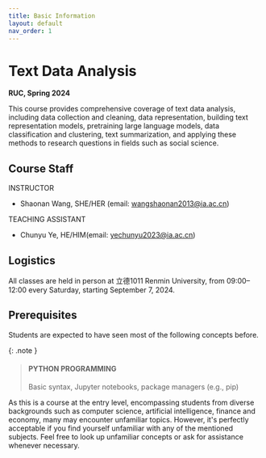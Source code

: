 ```yaml
---
title: Basic Information 
layout: default 
nav_order: 1
---
```


# Text Data Analysis
**RUC, Spring 2024**<br />

This course provides comprehensive coverage of text data analysis, including data collection and cleaning, data representation, building text representation models, pretraining large language models, data classification and clustering, text summarization, and applying these methods to research questions in fields such as social science.

## Course Staff
INSTRUCTOR
* Shaonan Wang, SHE/HER (email: wangshaonan2013@ia.ac.cn)
  
TEACHING ASSISTANT
* Chunyu Ye, HE/HIM(email: yechunyu2023@ia.ac.cn)

## Logistics
All classes are held in person at 立德1011 Renmin University, from 09:00–12:00 every Saturday, starting September 7, 2024.

## Prerequisites
Students are expected to have seen most of the following concepts before.

{: .note }
> #### PYTHON PROGRAMMING
> Basic syntax, Jupyter notebooks, package managers (e.g., pip)


As this is a course at the entry level, encompassing students from diverse backgrounds such as computer science, artificial intelligence, finance and economy, many may encounter unfamiliar topics. However, it's perfectly acceptable if you find yourself unfamiliar with any of the mentioned subjects. Feel free to look up unfamiliar concepts or ask for assistance whenever necessary.
